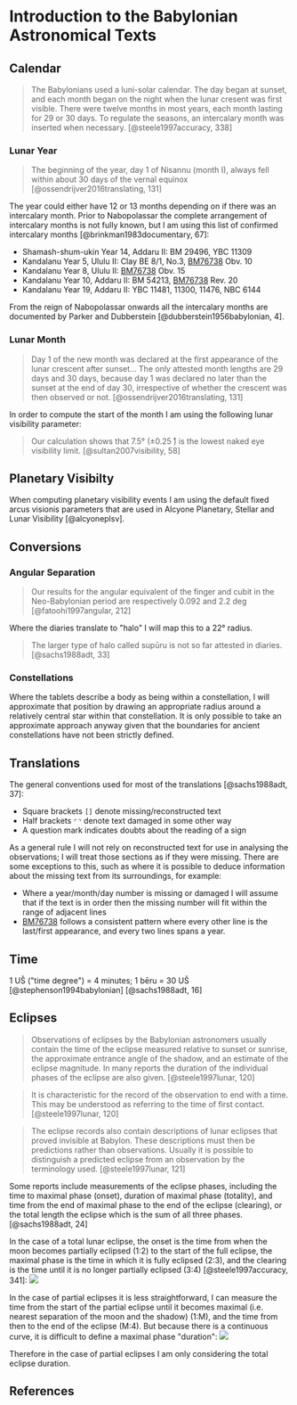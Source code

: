 # Introduction to the Babylonian Astronomical Texts

## Calendar

> The Babylonians used a luni-solar calendar. The day began at sunset, and each
  month began on the night when the lunar cresent was first visible. There were twelve
  months in most years, each month lasting for 29 or 30 days. To regulate the seasons,
  an intercalary month was inserted when necessary. [@steele1997accuracy, 338]

### Lunar Year

> The beginning of the year, day 1 of Nisannu (month I), always fell within about 30 days of the vernal equinox
> [@ossendrijver2016translating, 131]

The year could either have 12 or 13 months depending on if there was an intercalary month. 
Prior to Nabopolassar the complete arrangement of intercalary months is not fully known, 
but I am using this list of confirmed intercalary months [@brinkman1983documentary, 67]:

- Shamash-shum-ukin Year 14, Addaru II: BM 29496, YBC 11309
- Kandalanu Year 5, Ululu II: Clay BE 8/1, No.3, [BM76738](./bm76738_76813.md#translation) Obv. 10
- Kandalanu Year 8, Ululu II: [BM76738](./bm76738_76813.md#translation) Obv. 15
- Kandalanu Year 10, Addaru II: BM 54213, [BM76738](./bm76738_76813.md#translation) Rev. 20
- Kandalanu Year 19, Addaru II: YBC 11481, 11300, 11476, NBC 6144

From the reign of Nabopolassar onwards all the intercalary months 
are documented by Parker and Dubberstein [@dubberstein1956babylonian, 4].

### Lunar Month

> Day 1 of the new month was declared at the first appearance of the lunar crescent after sunset...
> The only attested month lengths are 29 days and 30 days, because day 1 was declared no later than the sunset at the
> end of day 30, irrespective of whether the crescent was then observed or not. 
> [@ossendrijver2016translating, 131]

In order to compute the start of the month I am using the following lunar visibility parameter:

> Our calculation shows that 7.5° (±0.25 ̊) is the lowest naked eye visibility limit.
> [@sultan2007visibility, 58]

## Planetary Visibilty

When computing planetary visibility events I am using the default fixed arcus visionis parameters
that are used in Alcyone Planetary, Stellar and Lunar Visibility [@alcyoneplsv].

## Conversions

### Angular Separation

> Our results for the angular equivalent of the finger and cubit in the Neo-Babylonian period are respectively 0.092 
> and 2.2 deg
> [@fatoohi1997angular, 212]

Where the diaries translate to "halo" I will map this to a 22° radius.

> The larger type of halo called supūru is not so far attested in diaries.
> [@sachs1988adt, 33]

### Constellations

Where the tablets describe a body as being within a constellation, I will approximate that position
by drawing an appropriate radius around a relatively central star within that constellation. 
It is only possible to take an approximate approach anyway given 
that the boundaries for ancient constellations have not been strictly defined.

## Translations

The general conventions used for most of the translations [@sachs1988adt, 37]:

- Square brackets `[]` denote missing/reconstructed text
- Half brackets `⌜⌝` denote text damaged in some other way
- A question mark indicates doubts about the reading of a sign

As a general rule I will not rely on reconstructed text for use in analysing the observations; I will treat those
sections as if they were missing. There are some exceptions to this, such as where it is possible to deduce information
about the missing text from its surroundings, for example:

- Where a year/month/day number is missing or damaged I will assume that if the text is in order then the missing
  number will fit within the range of adjacent lines
- [BM76738](./bm76738_76813.md) follows a consistent pattern where every other line is the last/first appearance, 
  and every two lines spans a year.

## Time

1 UŠ ("time degree") = 4 minutes; 1 bēru = 30 UŠ [@stephenson1994babylonian] [@sachs1988adt, 16]

## Eclipses

> Observations of eclipses by the Babylonian astronomers usually contain the time
  of the eclipse measured relative to sunset or sunrise, the approximate entrance angle
  of the shadow, and an estimate of the eclipse magnitude. In many reports the duration
  of the individual phases of the eclipse are also given. [@steele1997lunar, 120]
  
> It is characteristic for the record of the observation to end with a time. 
  This may be understood as referring to the time of first contact. [@steele1997lunar, 120]

> The eclipse records also contain descriptions of lunar eclipses that proved invisible
  at Babylon. These descriptions must then be predictions rather than observations.
  Usually it is possible to distinguish a predicted eclipse from an observation
  by the terminology used.  [@steele1997lunar, 121]

Some reports include measurements of the eclipse phases, including the time to maximal 
phase (onset), duration of maximal phase (totality), and time from the end of maximal phase
to the end of the eclipse (clearing), or the total length the eclipse which is the sum of
all three phases. [@sachs1988adt, 24]

In the case of a total lunar eclipse, the onset is the time from when the moon becomes
partially eclipsed (1:2) to the start of the full eclipse, the maximal
phase is the time in which it is fully eclipsed (2:3), and the clearing is the time until
it is no longer partially eclipsed (3:4) [@steele1997accuracy, 341]:
![](graphics/total_eclipse.png)

In the case of partial eclipses it is less straightforward, I can measure the time from
the start of the partial eclipse until it becomes maximal (i.e. nearest separation of
the moon and the shadow) (1:M), and the time from then to the end of the eclipse (M:4). But because
there is a continuous curve, it is difficult to define a maximal phase "duration":
![](graphics/partial_eclipse.png)

Therefore in the case of partial eclipses I am only considering the total eclipse duration.

## References
